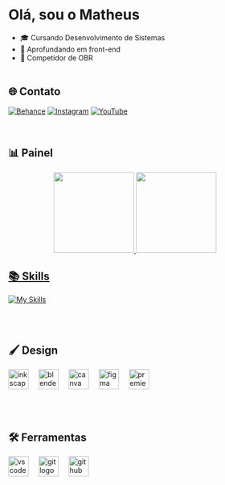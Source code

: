 # Olá, sou o Matheus
- 🎓 Cursando Desenvolvimento de Sistemas
- 🔭 Aprofundando em front-end
- 🤖 Competidor de OBR<br><br>

## 🌐 Contato
[![Behance](https://img.shields.io/badge/Behance-1769ff?logo=behance&logoColor=white)](https://behance.net/matheusgabriel61) [![Instagram](https://img.shields.io/badge/Instagram-%23E4405F.svg?logo=Instagram&logoColor=white)](https://instagram.com/mat.gss) [![YouTube](https://img.shields.io/badge/YouTube-%23FF0000.svg?logo=YouTube&logoColor=white)](https://youtube.com/@@Math_gss) 

<br>

## 📊 Painel
<div align="center"> 
<a href="https://github.com/Matheus-Gabriel07"> 
          <img height="160em" src="https://github-readme-stats.vercel.app/api?username=Matheus-Gabriel07&show_icons=true&theme=dark&hide_border_all_commits=true&count_private=true"/> 
          <img height="160em" src="https://github-readme-stats.vercel.app/api/top-langs/?username=Matheus-Gabriel07&layout=compact&count=7&theme=dark&hide_border(https://github.com/anuraghazra/github-readme-stats)"/>
</div>
          
## 📚 Skills
<div align="left">
          
[![My Skills](https://skillicons.dev/icons?i=js,html,css,nodejs,sass,java,git,arduino,figma,blender)](https://skillicons.dev)

</div>

<br><br>

## 🖌 Design
<div align="left">
  <img src="https://cdn.jsdelivr.net/gh/devicons/devicon/icons/inkscape/inkscape-original.svg" height="40" alt="inkscape logo"  />
  <img width="12" />
  <img src="https://cdn.jsdelivr.net/gh/devicons/devicon/icons/blender/blender-original.svg" height="40" alt="blender logo"  />
  <img width="12" />
  <img src="https://cdn.jsdelivr.net/gh/devicons/devicon/icons/canva/canva-original.svg" height="40" alt="canva logo"  />
  <img width="12" />
  <img src="https://cdn.jsdelivr.net/gh/devicons/devicon/icons/figma/figma-original.svg" height="40" alt="figma logo"  />
  <img width="12" />
  <img src="https://cdn.jsdelivr.net/gh/devicons/devicon/icons/premierepro/premierepro-plain.svg" height="40" alt="premierepro logo"  />
</div>

<br><br>

## 🛠 Ferramentas

<div align="left">
  <img src="https://cdn.jsdelivr.net/gh/devicons/devicon/icons/vscode/vscode-original.svg" height="40" alt="vscode logo"  />
  <img width="12" />
  <img src="https://cdn.jsdelivr.net/gh/devicons/devicon/icons/git/git-original.svg" height="40" alt="git logo"  />
  <img width="12" />
  <img src="https://cdn.jsdelivr.net/gh/devicons/devicon/icons/github/github-original.svg" height="40" alt="github logo"  />
</div>

###
